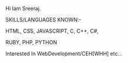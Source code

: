 Hi Iam Sreeraj. 

 SKILLS/LANGUAGES KNOWN:-

 HTML, CSS, JAVASCRIPT, C, C++, C#, 

 RUBY, PHP, PYTHON


Interested In WebDevelopment/CEH[WHH] etc... 



<!---
C0DEGamer/C0DEGamer is a ✨ special ✨ repository because its `README.md` (this file) appears on your GitHub profile.
You can click the Preview link to take a look at your changes.
--->
